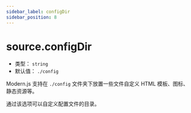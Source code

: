```yaml
---
sidebar_label: configDir
sidebar_position: 8
---
```


# source.configDir



* 类型： `string`
* 默认值： `./config`

Modern.js 支持在 `./config` 文件夹下放置一些文件自定义 HTML 模板、图标、静态资源等。

通过该选项可以自定义配置文件的目录。

<!-- TODO: 文件约定 config/html 和 config/public -->
